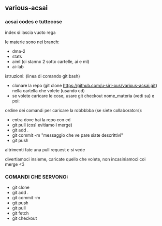 ## various-acsai
### acsai codes e tuttecose

index si lascia vuoto rega

le materie sono nei branch:
- dma-2
- stats
- aiml (ci stanno 2 sotto cartelle, ai e ml)
- ai-lab

istruzioni: (linea di comando git bash)
- clonare la repo (git clone https://github.com/u-siri-ous/various-acsai.git) nella cartella che volete (usando cd)
- se volete caricare le cose, usare git checkout nome_materia (vedi su) e poi:

ordine dei comandi per caricare la robbbbba (se siete collaborators): 
- entra dove hai la repo con cd
- git pull (così evitiamo i merge)
- git add .
- git commit -m "messaggio che ve pare siate descrittivi"
- git push

altrimenti fate una pull request e si vede

divertiamoci insieme, caricate quello che volete, non incasiniamoci coi merge <3

### COMANDI CHE SERVONO:
- git clone
- git add .
- git commit -m 
- git push
- git pull
- git fetch
- git checkout
